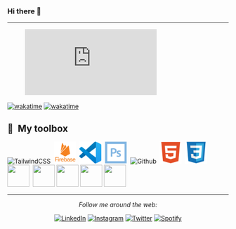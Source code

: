 ### Hi there 👋
<hr>

<figure><embed src="https://wakatime.com/share/@Agirem/eecc5710-8702-47e8-8b9e-ad082beb2074.svg"></embed></figure>

<a href="https://wakatime.com/badge/user/0e084dee-dec9-404e-aa24-9ea941d978a0/project/773704d6-f388-4616-b9d8-0e250e0dc07a"><img src="https://wakatime.com/badge/user/0e084dee-dec9-404e-aa24-9ea941d978a0/project/773704d6-f388-4616-b9d8-0e250e0dc07a.svg" alt="wakatime"></a> <a href="https://wakatime.com/badge/user/0e084dee-dec9-404e-aa24-9ea941d978a0/project/bc6eb310-5477-4d14-862e-18497d87f3ac"><img src="https://wakatime.com/badge/user/0e084dee-dec9-404e-aa24-9ea941d978a0/project/bc6eb310-5477-4d14-862e-18497d87f3ac.svg" alt="wakatime"></a>




## 🧰 &nbsp;My toolbox

<img  src="https://github.com/CyrisXD/CyrisXD/raw/master/assets/TailwindCSS.png" alt="TailwindCSS"/> &nbsp;<img src="https://raw.githubusercontent.com/devicons/devicon/1119b9f84c0290e0f0b38982099a2bd027a48bf1/icons/firebase/firebase-plain-wordmark.svg" alt="Firebase" width="50" height="50"/> &nbsp;<img  src="https://raw.githubusercontent.com/devicons/devicon/1119b9f84c0290e0f0b38982099a2bd027a48bf1/icons/vscode/vscode-original.svg" alt="VSCode" width="50" height="50"/> &nbsp;<img  src="https://raw.githubusercontent.com/devicons/devicon/1119b9f84c0290e0f0b38982099a2bd027a48bf1/icons/photoshop/photoshop-line.svg" alt="Photoshop" width="50" height="50"/> &nbsp;<img  src="https://github.com/CyrisXD/CyrisXD/raw/master/assets/Github.png" alt="Github"/> &nbsp;<img  src="https://raw.githubusercontent.com/devicons/devicon/1119b9f84c0290e0f0b38982099a2bd027a48bf1/icons/html5/html5-plain.svg" alt="HTML5" width="50" height="50"/> &nbsp;<img  src="https://raw.githubusercontent.com/devicons/devicon/1119b9f84c0290e0f0b38982099a2bd027a48bf1/icons/css3/css3-original.svg" alt="CSS3" width="50" height="50"/> &nbsp;<img src="https://cdn.jsdelivr.net/gh/devicons/devicon/icons/php/php-plain.svg" height="50" width="50" />
&nbsp;<img src="https://cdn.jsdelivr.net/gh/devicons/devicon/icons/dart/dart-original.svg"  height="50" width="50" />&nbsp;<img src="https://cdn.jsdelivr.net/gh/devicons/devicon/icons/figma/figma-original.svg" height="50" width="50" />&nbsp;<img src="https://cdn.jsdelivr.net/gh/devicons/devicon/icons/flutter/flutter-original.svg" height="50" width="50" />&nbsp;<img src="https://cdn.jsdelivr.net/gh/devicons/devicon/icons/illustrator/illustrator-line.svg" height="50" width="50" />

---


<div align="center">
<i>Follow me around the web:</i><br>

<a href="https://www.linkedin.com/in/ousmane-meriga-259955171" target="_blank"><img src="https://img.shields.io/badge/LinkedIn-%230077B5.svg?&style=flat-square&logo=linkedin&logoColor=white" alt="LinkedIn"></a>
<a href="https://instagram.com/agirem_035?igshid=OGQ5ZDc2ODk2ZA==" target="_blank"><img src="https://img.shields.io/badge/Instagram-%23E4405F.svg?&style=flat-square&logo=instagram&logoColor=white" alt="Instagram"></a>
<a href="https://x.com/meous_035?t=ztv7VAV7kRLXnvqs4vkg_g&s=09" target="_blank"><img src="https://img.shields.io/badge/Twitter-%231DA1F2.svg?&style=flat-square&logo=twitter&logoColor=white" alt="Twitter"></a>
<a href="https://open.spotify.com/user/3wqyfbx4xpmzkgk8elv7etww4?si=d6154a79c4de4253" target="_blank"><img src="https://img.shields.io/badge/Spotify-%231ED760.svg?&style=flat-square&logo=spotify&logoColor=white" alt="Spotify"></a>
</div>
          
          
          
          
<!--
**Agirem/Agirem** is a ✨ _special_ ✨ repository because its `README.md` (this file) appears on your GitHub profile.

Here are some ideas to get you started:



- 🔭 I’m currently working on ...
- 🌱 I’m currently learning ...
- 👯 I’m looking to collaborate on ...
- 🤔 I’m looking for help with ...
- 💬 Ask me about ...
- 📫 How to reach me: ...
- 😄 Pronouns: ...
- ⚡ Fun fact: ...
-->
